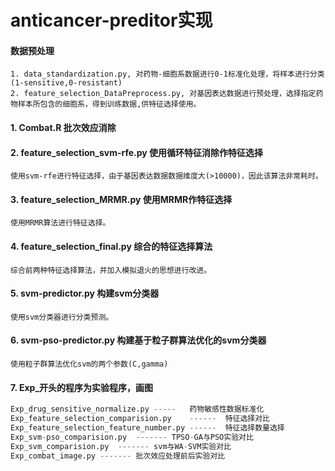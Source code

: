# anticancer-preditor实现

#### 数据预处理

    1. data_standardization.py, 对药物-细胞系数据进行0-1标准化处理，将样本进行分类(1-sensitive,0-resistant)
    2. feature_selection_DataPreprocess.py, 对基因表达数据进行预处理，选择指定药物样本所包含的细胞系，得到训练数据,供特征选择使用。 

#### 1. Combat.R 批次效应消除

#### 2. feature_selection_svm-rfe.py 使用循环特征消除作特征选择

    使用svm-rfe进行特征选择，由于基因表达数据数据维度大(>10000)，因此该算法非常耗时。

#### 3. feature_selection_MRMR.py 使用MRMR作特征选择

    使用MRMR算法进行特征选择。

#### 4. feature_selection_final.py 综合的特征选择算法

    综合前两种特征选择算法，并加入模拟退火的思想进行改进。

#### 5. svm-predictor.py 构建svm分类器

    使用svm分类器进行分类预测。

#### 6. svm-pso-predictor.py 构建基于粒子群算法优化的svm分类器

    使用粒子群算法优化svm的两个参数(C,gamma)

#### 7. Exp_开头的程序为实验程序，画图

``` python
Exp_drug_sensitive_normalize.py	-----	药物敏感性数据标准化
Exp_feature_selection_comparision.py	------	特征选择对比
Exp_feature_selection_feature_number.py	------	特征选择数量选择
Exp_svm-pso_comparision.py	-------	TPSO-GA与PSO实验对比
Exp_svm_comparision.py	-------	svm与WA-SVM实验对比
Exp_combat_image.py	-------	批次效应处理前后实验对比
```





